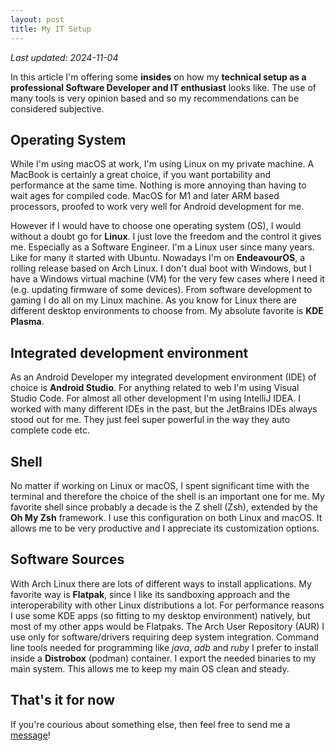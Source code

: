 ```yaml
---
layout: post
title: My IT Setup
---
```

*Last updated: 2024-11-04*

In this article I'm offering some **insides** on how my **technical setup as a professional Software Developer and IT enthusiast** looks like. 
The use of many tools is very opinion based and so my recommendations can be considered subjective.

## Operating System
While I'm using macOS at work, I'm using Linux on my private machine. 
A MacBook is certainly a great choice, if you want portability and performance at the same time. 
Nothing is more annoying than having to wait ages for compiled code. 
MacOS for M1 and later ARM based processors, proofed to work very well for Android development for me.


However if I would have to choose one operating system (OS), I would without a doubt go for **Linux**.
I just love the freedom and the control it gives me.
Especially as a Software Engineer.
I'm a Linux user since many years. Like for many it started with Ubuntu. Nowadays I'm on **EndeavourOS**, a rolling release based on Arch Linux.
I don't dual boot with Windows, but I have a Windows virtual machine (VM) for the very few cases where I need it (e.g. updating firmware of some devices).
From software development to gaming I do all on my Linux machine. As you know for Linux there are different desktop environments to choose from. 
My absolute favorite is **KDE Plasma**.

## Integrated development environment
As an Android Developer my integrated development environment (IDE) of choice is **Android Studio**. 
For anything related to web I'm using Visual Studio Code. For almost all other development I'm using IntelliJ IDEA. 
I worked with many different IDEs in the past, but the JetBrains IDEs always stood out for me. They just feel super powerful in the way they auto complete code etc.

## Shell
No matter if working on Linux or macOS, I spent significant time with the terminal and therefore the choice of the shell is an important one for me.
My favorite shell since probably a decade is the Z shell (Zsh), extended by the **Oh My Zsh** framework. I use this configuration on both Linux and macOS.
It allows me to be very productive and I appreciate its customization options.

## Software Sources
With Arch Linux there are lots of different ways to install applications. My favorite way is **Flatpak**, since I like its sandboxing approach and the interoperability with other Linux distributions a lot.
For performance reasons I use some KDE apps (so fitting to my desktop environment) natively, but most of my other apps would be Flatpaks. The Arch User Repository (AUR) I use only for software/drivers requiring deep system integration.
Command line tools needed for programming like *java*, *adb* and *ruby* I prefer to install inside a **Distrobox** (podman) container. I export the needed binaries to my main system.
This allows me to keep my main OS clean and steady.

## That's it for now
If you're courious about something else, then feel free to send me a [message](/contact)!
